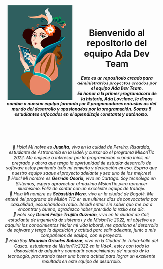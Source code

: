 <p><img height="310px" src="https://github.com/JuanitaAgudelo/My_repositorio/blob/main/ada_lovelace_flat_design.jpg" align="left" hspace="10px" vspace="0px"></p>
<br>
<br>
<center> <h1> <b> Bienvenido al repositorio del equipo Ada Dev Team </b> </h1>
<h5> Este es un repositorio creado para administrar los proyectos creados por el equipo Ada Dev Team.
  <br>
En honor a la primer programadora de la historia, Ada Lovelace, le dimos nombre a nuestro equipo formado por 5 programadores entusiastas del mundo del desarrollo y apasionados por la programación. Somos 5 estudiantes enfocados en el aprendizaje constante y autónomo.  
  <br>
  <br>
  <br>
  </h5> </center>
<br>
<br>
<center> <i>👋 Hola! Mi nobre es <b>Juanita</b>, vivo en la cuidad de Pereira, Risaralda, estudiante de Astronomía en la UdeA y cursando el programa MisionTic 2022. Me empecé a interesar por la programación cuando inicié mi pregrado y ahora que tengo la oportunidad de estudiar desarrollo de software estoy poniendo todo mi empeño y dedicación en eso. Espero que nuestro equipo saque el proyecto adelante y sea uno de los mejores! 
  <br> 👋 Hola! Mi nombre es <b>Germán Osorio</b>, vivo en Cartago. Soy tecnólogo en Sistemas, espero aprovechar al máximo MisionTic para aprender muchísimo. Feliz de contar con un excelente equipo de trabajo.
  <br> 👋 Hola Mi nombre es <b>Sebastián Mora</b>, vivo en la ciudad de Bogotá. Me enteré del programa de Misión TIC en sus ultimos días de convocatoria por casualidad, escuchando la radio. Decidí entrar sin saber que me iba a encontrar y bueno, agradezco haber prendido la radio ese día.
  <br> 👋 Hola soy <b>Daniel Felipe Trujillo Guzmán</b>, vivo en la ciudad de Cali, estudiante de ingeniería de sistemas y de MisionTic 2022, mi objetivo es adquirir los conocimientos iniciar mi vida laboral, me apasiona el desarrollo de sofware y tengo la diposición y actitud para salir adelante, junto a mis compañeros de equipo, con el proyecto.
  <br> 👋 Hola Soy <b>Mauricio Grisales Salazar</b>, vivo en la Ciudad de Tuluá-Valle del Cauca, estudiante de MisionTic2022 en la UdeA, estoy con toda la disposición de adquirir y compartir conocimientos del mundo de la tecnología, procurando tener una buena actitud para lograr un excelente resultado en este equipo de desarrollo.
  
</i> </center>

